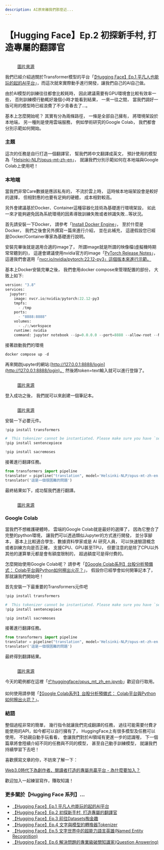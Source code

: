 ```yaml
---
description: AI原來離我們那麼近...
---
```


# 【Hugging Face】Ep.2 初探新手村, 打造專屬的翻譯官

<figure><img src="../.gitbook/assets/下載 (4).jpg" alt=""><figcaption><p><a href="https://vocus.cc/article/64a013ecfd89780001601391">圖片來源</a></p></figcaption></figure>

我們已經介紹過關於Transformer模型的平台「[【Hugging Face】Ep.1 平凡人也能玩的起的AI平台](https://vocus.cc/article/649d7961fd89780001b63b0a)」，而這次就來實際動手進行開發，讓我們自己的AI自己做。



由於AI模型的訓練往往都會比較耗時， 因此建議需要有GPU環境會比較有效率一些， 否則訓練模行動輒好幾個小時才能看到結果， 一來一往之間， 當我們調好一版可用的模型時已經浪費了不少青春去了…。

基本上怎麼開始呢？ 其實有分為兩條路徑， 一條是全部自己擁有， 將環境架設於本地端， 另一種則是使用雲端服務， 例如學術研究的Google Colab， 我們都會分別示範如何開始。

### 主題

這次的任務是自行打造一個翻譯官， 幫我們將中文翻譯成英文， 預計使用的模型為「[Helsinki-NLP/opus-mt-zh-en](https://huggingface.co/Helsinki-NLP/opus-mt-zh-en)」， 就讓我們分別示範如何在本地端與Google Colab上使用吧！

### 本地端

當我們非常Care數據是應該私有的， 不流於雲上時， 這時候本地端架設會是較好的選擇， 但相對應的也要有足夠的硬體， 成本相對較高。

另外會建議基於Docker、Container這種容器化技術為基礎進行環境架設， 如此一來才能夠避免因為系統環境的因素導致訓練失敗或者辨識失敗…等狀況。

首先請安裝一下Docker， 請參考「[Install Docker Engine](https://docs.docker.com/engine/install/)」， 至於什麼是Docker， 我們之後會另外撰寫一篇來進行介紹， 並在此補充， 這邊假設您已經是Docker/Container專家為基礎進行說明。

安裝完畢後就是選用合適的image了， 所謂image就是所謂的映像檔(虛擬機時期常常聽到的)， 這邊會建議使用nvidia官方的image「[PyTorch Release Notes](https://docs.nvidia.com/deeplearning/frameworks/pytorch-release-notes/#abstract)」， 這邊我們會選用「[nvcr.io/nvidia/pytorch:22.12-py3」這個版本來進行示範。](http://nvcr.io/nvidia/pytorch:22.12-py3%E3%80%8D%E9%80%99%E5%80%8B%E7%89%88%E6%9C%AC%E4%BE%86%E9%80%B2%E8%A1%8C%E7%A4%BA%E7%AF%84%E3%80%82)

基本上Docker安裝完畢之後， 我們會用docker compose來管理配置的部份， 大致上如下:

```python
version: "3.8"
services:
  jupyter:
    image: nvcr.io/nvidia/pytorch:22.12-py3
    tmpfs:
      - /tmp
    ports:
      - "8888:8888"
    volumes:
      - ./:/workspace
    runtime: nvidia
    command: jupyter notebook --ip=0.0.0.0 --port=8888 --allow-root --NotebookApp.token='test'
```

接著啟動我們的環境

```python
docker compose up -d
```

再來開啟jupyter的網站:[http://127.0.0.1:8888/login](http://127.0.0.1:8888/login)， 然後將token=text輸入就可以進行登錄了。

<figure><img src="../.gitbook/assets/打上token.png" alt=""><figcaption><p><a href="https://vocus.cc/article/64a013ecfd89780001601391">圖片來源</a></p></figcaption></figure>

登入成功之後， 我們就可以來創建一個筆記本。

<figure><img src="../.gitbook/assets/創建筆記本.png" alt=""><figcaption><p><a href="https://vocus.cc/article/64a013ecfd89780001601391">圖片來源</a></p></figcaption></figure>

安裝一下必要元件。

```python
!pip install transformers

#  This tokenizer cannot be instantiated. Please make sure you have `sentencepiece` installed in order to use this tokenizer.
!pip install sentencepiece

!pip install sacremoses
```

接著進行翻譯任務。

```python
from transformers import pipeline
translator = pipeline("translation", model='Helsinki-NLP/opus-mt-zh-en') #使用翻譯任務
translator('這是一個很困難的問題')
```

最終結果如下，成功幫我們進行翻譯。

<figure><img src="../.gitbook/assets/運行結果.png" alt=""><figcaption><p><a href="https://vocus.cc/article/64a013ecfd89780001601391">圖片來源</a></p></figcaption></figure>

### Google Colab

當我們不想維護硬體時， 雲端的Google Colab就是最好的選擇了， 因為它整合了完整的python環境， 讓我們可以透過類似Jupyter的方式進行開發， 並分享腳本， 基本上比較適合學生、數據資料學家或是 AI 研究人員， 可以快速驗證概念或者訓練方向是否正確， 支援CPU、GPU甚至TPU， 但要注意的是除了CPU以外其他的運算單元都是會有額度限制的， 超過額度可是得付費的。

怎麼開始使用Google Colab呢？ 請參考「[【Google Colab系列】台股分析預備式： Colab平台與Python如何擦出火花？](https://www.potatomedia.co/s/aNLHZe3S)」， 假設你已經學會如何開筆記本了， 那就讓我們開始吧！

首先安裝一下最重要的Transformers元件吧

```python
!pip install transformers

#  This tokenizer cannot be instantiated. Please make sure you have `sentencepiece` installed in order to use this tokenizer.
!pip install sentencepiece

!pip install sacremoses
```

接著進行翻譯任務。

```python
from transformers import pipeline
translator = pipeline("translation", model='Helsinki-NLP/opus-mt-zh-en') #使用翻譯任務
translator('這是一個很困難的問題')
```

最終得到翻譯結果。

<figure><img src="../.gitbook/assets/colab運行結果 (1).png" alt=""><figcaption><p><a href="https://vocus.cc/article/64a013ecfd89780001601391">圖片來源</a></p></figcaption></figure>

今天的範例都在這裡「[📦](https://github.com/weihanchen/google-colab-python-learn/blob/main/jupyter-examples/spacy\_1.ipynb)[huggingface/opus\_mt\_zh\_en.ipynb](https://github.com/weihanchen/google-colab-python-learn/blob/main/jupyter-examples/huggingface/opus\_mt\_zh\_en.ipynb)」歡迎自行取用。

如何使用請參閱「[【Google Colab系列】台股分析預備式： Colab平台與Python如何擦出火花？](https://www.potatomedia.co/s/aNLHZe3S)」。

### 結語

整個過程非常的簡單， 幾行指令就讓我們完成翻譯的任務， 過往可能需要付費才能使用的API，如今都可以自行擁有了， HuggingFace上有很多模型及任務可以使用， 不妨親自動手玩看看， 會讓我們對於AI領域有更進一步的認識喔， 下一個篇章將會陸續介紹不同的任務與不同的模型， 甚至自己動手訓練模型， 就讓我們持續學習下去吧！

喜歡撰寫文章的你，不妨來了解一下：

[Web3.0時代下為創作者、閱讀者打造的專屬共贏平台 - 為什麼要加入？](https://www.potatomedia.co/s/2PmFxsq)

歡迎加入一起練習寫作，賺取知識！



### 更多關於【Hugging Face 系列】…

* [【Hugging Face】Ep.1 平凡人也能玩的起的AI平台](https://vocus.cc/article/649d7961fd89780001b63b0a)
* [【Hugging Face】Ep.2 初探新手村, 打造專屬的翻譯官](https://vocus.cc/article/64a013ecfd89780001601391)
* [【Hugging Face】Ep.3 前往Datasets掏金趣](https://vocus.cc/article/64a2c62afd897800018a8185)
* [【Hugging Face】Ep.4 文字與模型的轉換器Tokenizer](https://vocus.cc/article/64a34d8dfd8978000190e556)
* [【Hugging Face】Ep.5 文字世界中的超能力語言英雄(Named Entity Recognition)](https://vocus.cc/article/64a42269fd89780001589eca)
* [【Hugging Face】Ep.6 解決問題的專業級破關知識家(Question Answering)](https://vocus.cc/article/64ad426cfd89780001f0f010)
